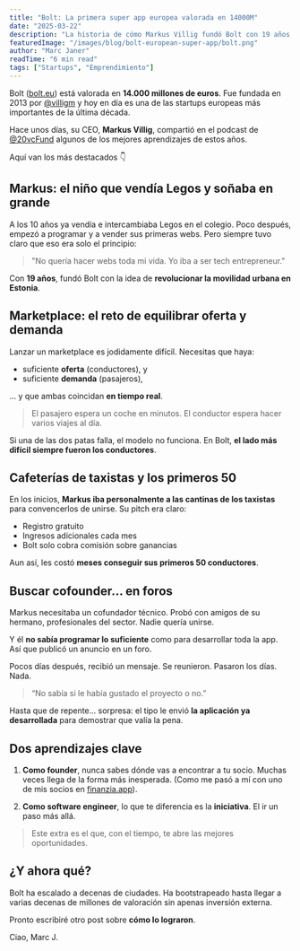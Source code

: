 ```yaml
---
title: "Bolt: La primera super app europea valorada en 14000M"
date: "2025-03-22"
description: "La historia de cómo Markus Villig fundó Bolt con 19 años, los retos de escalar un marketplace y las lecciones que todo founder y software engineer puede aprender."
featuredImage: "/images/blog/bolt-european-super-app/bolt.png"
author: "Marc Janer"
readTime: "6 min read"
tags: ["Startups", "Emprendimiento"]
---
```


Bolt ([bolt.eu](https://bolt.eu)) está valorada en **14.000 millones de euros**. Fue fundada en 2013 por [@villigm](https://twitter.com/villigm) y hoy en día es una de las startups europeas más importantes de la última década.

Hace unos días, su CEO, **Markus Villig**, compartió en el podcast de [@20vcFund](https://twitter.com/20vcFund) algunos de los mejores aprendizajes de estos años.

Aquí van los más destacados 👇

## Markus: el niño que vendía Legos y soñaba en grande

A los 10 años ya vendía e intercambiaba Legos en el colegio. Poco después, empezó a programar y a vender sus primeras webs. Pero siempre tuvo claro que eso era solo el principio:

> "No quería hacer webs toda mi vida. Yo iba a ser tech entrepreneur."

Con **19 años**, fundó Bolt con la idea de **revolucionar la movilidad urbana en Estonia**.

## Marketplace: el reto de equilibrar oferta y demanda

Lanzar un marketplace es jodidamente difícil. Necesitas que haya:

- suficiente **oferta** (conductores), y
- suficiente **demanda** (pasajeros),

... y que ambas coincidan **en tiempo real**.

> El pasajero espera un coche en minutos. El conductor espera hacer varios viajes al día.

Si una de las dos patas falla, el modelo no funciona. En Bolt, **el lado más difícil siempre fueron los conductores**.

## Cafeterías de taxistas y los primeros 50

En los inicios, **Markus iba personalmente a las cantinas de los taxistas** para convencerlos de unirse. Su pitch era claro:

- Registro gratuito
- Ingresos adicionales cada mes
- Bolt solo cobra comisión sobre ganancias

Aun así, les costó **meses conseguir sus primeros 50 conductores**.

## Buscar cofounder… en foros

Markus necesitaba un cofundador técnico. Probó con amigos de su hermano, profesionales del sector. Nadie quería unirse.

Y él **no sabía programar lo suficiente** como para desarrollar toda la app. Así que publicó un anuncio en un foro.

Pocos días después, recibió un mensaje. Se reunieron. Pasaron los días. Nada.

> “No sabía si le había gustado el proyecto o no.”

Hasta que de repente… sorpresa: el tipo le envió **la aplicación ya desarrollada** para demostrar que valía la pena.

## Dos aprendizajes clave

1. **Como founder**, nunca sabes dónde vas a encontrar a tu socio. Muchas veces llega de la forma más inesperada. (Como me pasó a mí con uno de mis socios en [finanzia.app](https://finanzia.app)).

2. **Como software engineer**, lo que te diferencia es la **iniciativa**. El ir un paso más allá.

> Este extra es el que, con el tiempo, te abre las mejores oportunidades.

## ¿Y ahora qué?

Bolt ha escalado a decenas de ciudades. Ha bootstrapeado hasta llegar a varias decenas de millones de valoración sin apenas inversión externa.

Pronto escribiré otro post sobre **cómo lo lograron**.

Ciao,
Marc J.
